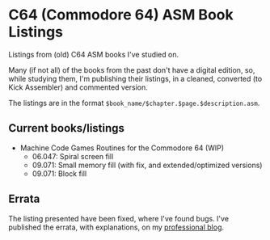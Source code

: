 # C64 (Commodore 64) ASM Book Listings

Listings from (old) C64 ASM books I've studied on.

Many (if not all) of the books from the past don't have a digital edition, so, while studying them, I'm publishing their listings, in a cleaned, converted (to Kick Assembler) and commented version.

The listings are in the format `$book_name/$chapter.$page.$description.asm`.

## Current books/listings

- Machine Code Games Routines for the Commodore 64 (WIP)
  - 06.047: Spiral screen fill
  - 09.071: Small memory fill (with fix, and extended/optimized versions)
  - 09.071: Block fill

## Errata

The listing presented have been fixed, where I've found bugs. I've published the errata, with explanations, on my [professional blog](https://saveriomiroddi.github.io/tag/retrocomputing/).

